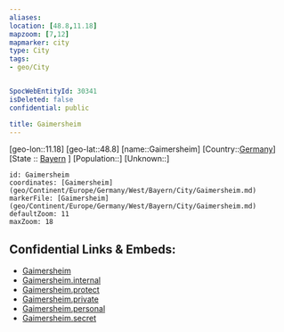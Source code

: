 ```yaml
---
aliases: 
location: [48.8,11.18]
mapzoom: [7,12] 
mapmarker: city 
type: City
tags:
- geo/City


SpocWebEntityId: 30341
isDeleted: false
confidential: public

title: Gaimersheim
---
```

[geo-lon::11.18]
[geo-lat::48.8]
[name::Gaimersheim]
[Country::[Germany](geo/Continent/Europe/Germany.md)]
[State :: [Bayern](geo/Continent/Europe/Germany/West/Bayern.md) ]
[Population::]
[Unknown::]


```leaflet
id: Gaimersheim
coordinates: [Gaimersheim](geo/Continent/Europe/Germany/West/Bayern/City/Gaimersheim.md)
markerFile: [Gaimersheim](geo/Continent/Europe/Germany/West/Bayern/City/Gaimersheim.md)
defaultZoom: 11 
maxZoom: 18
```


## Confidential Links & Embeds: 
- [Gaimersheim](../../../../../../../../_public/geo/Continent/Europe/Germany/West/Bayern/City/Gaimersheim.md) 
- [Gaimersheim.internal](../../../../../../../../_internal/geo/Continent/Europe/Germany/West/Bayern/City/Gaimersheim.internal.md) 
- [Gaimersheim.protect](../../../../../../../../_protect/geo/Continent/Europe/Germany/West/Bayern/City/Gaimersheim.protect.md) 
- [Gaimersheim.private](../../../../../../../../_private/geo/Continent/Europe/Germany/West/Bayern/City/Gaimersheim.private.md) 
- [Gaimersheim.personal](../../../../../../../../_personal/geo/Continent/Europe/Germany/West/Bayern/City/Gaimersheim.personal.md) 
- [Gaimersheim.secret](../../../../../../../../_secret/geo/Continent/Europe/Germany/West/Bayern/City/Gaimersheim.secret.md) 

